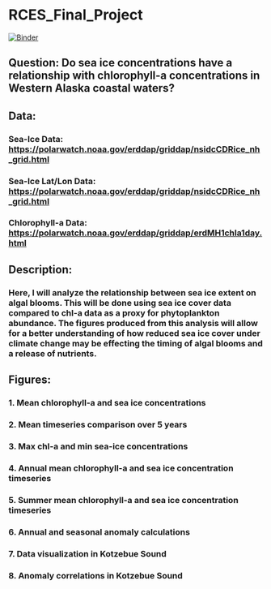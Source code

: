 # RCES_Final_Project
[![Binder](https://mybinder.org/badge_logo.svg)](https://mybinder.org/v2/gh/pangeo-data/pangeo-docker-images/2022.09.21?urlpath=git-pull%3Frepo%3Dhttps%253A%252F%252Fgithub.com%252Fmeredithkime%252FRCES_Final_Project%26urlpath%3Dlab%252Ftree%252FRCES_Final_Project%252Ffinal_project.ipynb%26branch%3Dmain)

## Question: Do sea ice concentrations have a relationship with chlorophyll-a concentrations in Western Alaska coastal waters?

## Data: 
### Sea-Ice Data: https://polarwatch.noaa.gov/erddap/griddap/nsidcCDRice_nh_grid.html
### Sea-Ice Lat/Lon Data: https://polarwatch.noaa.gov/erddap/griddap/nsidcCDRice_nh_grid.html
### Chlorophyll-a Data: https://polarwatch.noaa.gov/erddap/griddap/erdMH1chla1day.html

## Description:
### Here, I will analyze the relationship between sea ice extent on algal blooms. This will be done using sea ice cover data compared to chl-a data as a proxy for phytoplankton abundance. The figures produced from this analysis will allow for a better understanding of how reduced sea ice cover under climate change may be effecting the timing of algal blooms and a release of nutrients.  


## Figures: 
### 1. Mean chlorophyll-a and sea ice concentrations
### 2. Mean timeseries comparison over 5 years
### 3. Max chl-a and min sea-ice concentrations
### 4. Annual mean chlorophyll-a and sea ice concentration timeseries
### 5. Summer mean chlorophyll-a and sea ice concentration timeseries
### 6. Annual and seasonal anomaly calculations
### 7. Data visualization in Kotzebue Sound
### 8. Anomaly correlations in Kotzebue Sound

